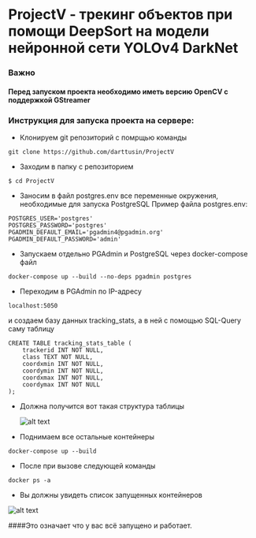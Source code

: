 # ProjectV - трекинг объектов при помощи DeepSort на модели нейронной сети YOLOv4 DarkNet
### Важно
#### Перед запуском проекта необходимо иметь версию OpenCV с поддержкой GStreamer
### Инструкция для запуска проекта на сервере:
- Клонируем git репозиторий с помрщью команды </br>
```
git clone https://github.com/darttusin/ProjectV
```
- Заходим в папку с репозиторием </br>
```
$ cd ProjectV
```
- Заносим в файл postgres.env все переменные окружения, необходимые для запуска PostgreSQL
Пример файла postgres.env:
```
POSTGRES_USER='postgres'
POSTGRES_PASSWORD='postgres'
PGADMIN_DEFAULT_EMAIL='pgadmin4@pgadmin.org'
PGADMIN_DEFAULT_PASSWORD='admin'
```
- Запускаем отдельно PGAdmin и PostgreSQL через docker-compose файл
```
docker-compose up --build --no-deps pgadmin postgres
```
- Переходим в PGAdmin по IP-адресу 
```
localhost:5050
```
 и создаем базу данных tracking_stats, а в ней с помощью SQL-Query саму таблицу
```
CREATE TABLE tracking_stats_table (
    trackerid INT NOT NULL,
    class TEXT NOT NULL,
    coordxmin INT NOT NULL,
    coordymin INT NOT NULL,
    coordxmax INT NOT NULL,
    coordymax INT NOT NULL
);
```
- Должна получится вот такая структура таблицы

  ![alt text](https://sun9-81.userapi.com/s/v1/if2/kJDwM1mggGm60ZxmlgDvEFnutT_3DY-LDTPu1E7P1euJhpyUOlWOgcV4nenYpqSBuQz5miMrW-G7Fo2r2yexjqhz.jpg?size=294x200&quality=96&type=album)

- Поднимаем все остальные контейнеры
```
docker-compose up --build
```
- После при вызове следующей команды
```
docker ps -a
```
- Вы должны увидеть список запущенных контейнеров

![alt text](https://sun9-17.userapi.com/s/v1/if2/GcnHbTA2-dX02bYUcRCGYf0SMwbedgfsRUSQ_7CI7BlFQezEHY2r-MectHhZ_bLmoMNQBEhS8nTN8knqhWfcTolj.jpg?size=1210x113&quality=96&type=album)

####Это означает что у вас всё запущено и работает.

